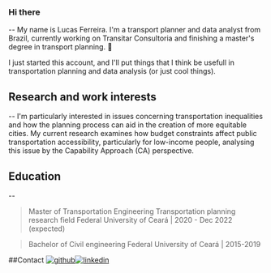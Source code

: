 ### Hi there
--
My name is Lucas Ferreira. I'm a transport planner and data analyst from Brazil, currently working on Transitar Consultoria and finishing a master's degree in transport planning.  👋

I just started this account, and I'll put things that I think be usefull in transportation planning and data analysis (or just cool things).

## Research and work interests
--
I'm particularly interested in issues concerning transportation inequalities and how the planning process can aid in the creation of more equitable cities. My current research examines how budget constraints affect public transportation accessibility, particularly for low-income people, analysing this issue by the Capability Approach (CA) perspective. 

## Education
--
> Master of Transportation Engineering
Transportation planning research field
Federal University of Ceará | 2020 - Dec 2022 (expected)

> Bachelor of Civil engineering
Federal University of Ceará | 2015-2019

##Contact
[![github](https://cloud.githubusercontent.com/assets/17016297/18839843/0e06a67a-83d2-11e6-993a-b35a182500e0.png)][1][![linkedin](https://cloud.githubusercontent.com/assets/17016297/18839848/0fc7e74e-83d2-11e6-8c6a-277fc9d6e067.png)][2]

[1]: https://github.com/lucasferreira-tp
[2]: https://www.linkedin.com/in/lucas-sousa-ferreira/
